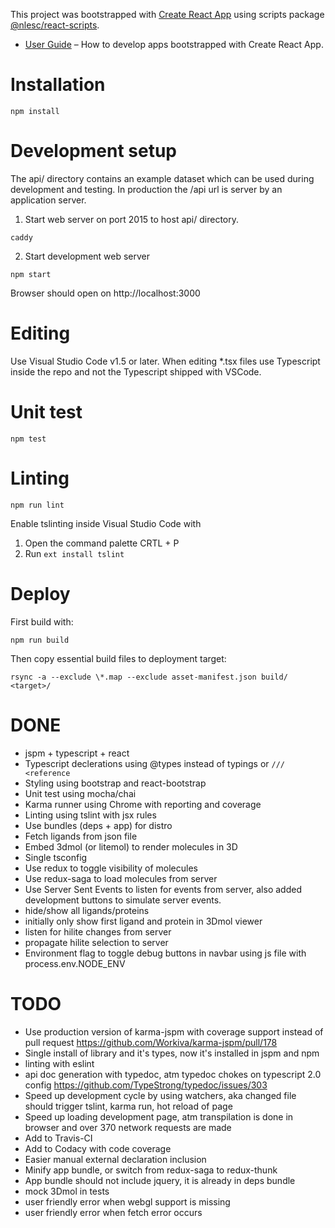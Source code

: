 This project was bootstrapped with [Create React App](https://github.com/facebookincubator/create-react-app) using scripts package [@nlesc/react-scripts](https://github.com/NLeSC/create-react-app).

* [User Guide](https://github.com/NLeSC/create-react-app/blob/master/packages/react-scripts/template/README.md) – How to develop apps bootstrapped with Create React App.

# Installation

```
npm install
```

# Development setup

The api/ directory contains an example dataset which can be used during development and testing.
In production the /api url is server by an application server.

1. Start web server on port 2015 to host api/ directory.
```
caddy
```

2. Start development web server

```
npm start
```

Browser should open on http://localhost:3000

# Editing

Use Visual Studio Code v1.5 or later.
When editing *.tsx files use Typescript inside the repo and not the Typescript shipped with VSCode.

# Unit test

```
npm test
```

# Linting

```
npm run lint
```

Enable tslinting inside Visual Studio Code with

1. Open the command palette CRTL + P
2. Run `ext install tslint`

# Deploy

First build with:
```
npm run build
```

Then copy essential build files to deployment target:
```
rsync -a --exclude \*.map --exclude asset-manifest.json build/ <target>/
```

# DONE

* jspm + typescript + react
* Typescript declerations using @types instead of typings or `/// <reference`
* Styling using bootstrap and react-bootstrap
* Unit test using mocha/chai
* Karma runner using Chrome with reporting and coverage
* Linting using tslint with jsx rules
* Use bundles (deps + app) for distro
* Fetch ligands from json file
* Embed 3dmol (or litemol) to render molecules in 3D
* Single tsconfig
* Use redux to toggle visibility of molecules
* Use redux-saga to load molecules from server
* Use Server Sent Events to listen for events from server, also added development buttons to simulate server events.
* hide/show all ligands/proteins
* initially only show first ligand and protein in 3Dmol viewer
* listen for hilite changes from server
* propagate hilite selection to server
* Environment flag to toggle debug buttons in navbar using js file with process.env.NODE_ENV

# TODO

* Use production version of karma-jspm with coverage support instead of pull request https://github.com/Workiva/karma-jspm/pull/178
* Single install of library and it's types, now it's installed in jspm and npm
* linting with eslint
* api doc generation with typedoc, atm typedoc chokes on typescript 2.0 config https://github.com/TypeStrong/typedoc/issues/303
* Speed up development cycle by using watchers, aka changed file should trigger tslint, karma run, hot reload of page
* Speed up loading development page, atm transpilation is done in browser and over 370 network requests are made
* Add to Travis-CI
* Add to Codacy with code coverage
* Easier manual external declaration inclusion
* Minify app bundle, or switch from redux-saga to redux-thunk
* App bundle should not include jquery, it is already in deps bundle
* mock 3Dmol in tests
* user friendly error when webgl support is missing
* user friendly error when fetch error occurs
